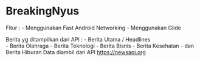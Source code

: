 # BreakingNyus
Fitur : - Menggunakan Fast Android Networking 
        - Menggunakan Glide  
        
Berita yg ditampilkan dari API : 
        - Berita Utama / Headlines  
        - Berita Olahraga 
        - Berita Teknologi 
        - Berita Bisnis 
        - Berita Kesehatan 
        - dan Berita Hiburan  Data diambil dari API https://newsapi.org
